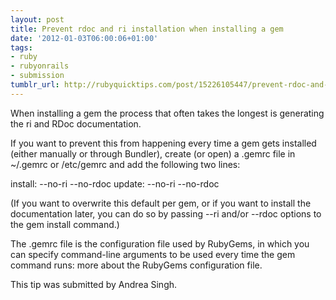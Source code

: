 ```yaml
---
layout: post
title: Prevent rdoc and ri installation when installing a gem
date: '2012-01-03T06:00:06+01:00'
tags:
- ruby
- rubyonrails
- submission
tumblr_url: http://rubyquicktips.com/post/15226105447/prevent-rdoc-and-ri-installation-when-installing-a
---
```

When installing a gem the process that often takes the longest is generating the ri and RDoc documentation.

If you want to prevent this from happening every time a gem gets installed (either manually or through Bundler), create (or open) a .gemrc file in ~/.gemrc or /etc/gemrc and add the following two lines:


  install: --no-ri --no-rdoc
update: --no-ri --no-rdoc


(If you want to overwrite this default per gem, or if you want to install the documentation later, you can do so by passing --ri and/or --rdoc options to the gem install command.)

The .gemrc file is the configuration file used by RubyGems, in which you can specify command-line arguments to be used every time the gem command runs: more about the RubyGems configuration file.

This tip was submitted by Andrea Singh.
